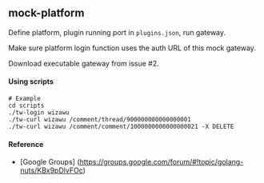 ## mock-platform

Define platform, plugin running port in `plugins.json`, run gateway.

Make sure platform login function uses the auth URL of this mock gateway.

Download executable gateway from issue #2.

#### Using scripts

```
# Example
cd scripts
./tw-login wizawu
./tw-curl wizawu /comment/thread/900000000000000001
./tw-curl wizawu /comment/comment/1000000000000000021 -X DELETE
```

#### Reference

+ [Google Groups] (https://groups.google.com/forum/#!topic/golang-nuts/KBx9pDlvFOc)
